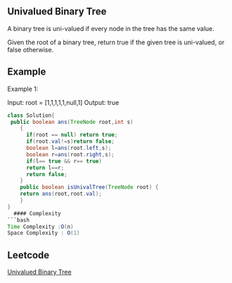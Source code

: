 ## Univalued Binary Tree
A binary tree is uni-valued if every node in the tree has the same value.

Given the root of a binary tree, return true if the given tree is uni-valued, or false otherwise.
## Example 
Example 1:


Input: root = [1,1,1,1,1,null,1]
Output: true
```java
class Solution{
 public boolean ans(TreeNode root,int s)
    {
      if(root == null) return true;
      if(root.val!=s)return false;
      boolean l=ans(root.left,s);
      boolean r=ans(root.right,s);
      if(l== true && r== true)
      return l==r;
      return false;
    }
    public boolean isUnivalTree(TreeNode root) {
    return ans(root,root.val);
    }
}
  #### Complexity
```bash
Time Complexity :O(n)
Space Complexity : O(1)
```
## Leetcode
[Univalued Binary Tree](https://leetcode.com/problems/univalued-binary-tree/description/)
